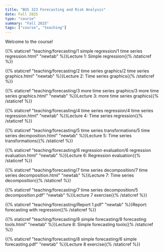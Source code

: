 ```yaml
---
title: "BUS 323 Forecasting and Risk Analysis"
date: Fall 2025
type: "course"
summary: "Fall 2025"
tags: ["course", "teaching"]
---
```


Welcome to the course!

{{% staticref "teaching/forecasting/1 simple regression/1 time series regression.html" "newtab" %}}Lecture 1: Simple regression{{% /staticref %}}

{{% staticref "teaching/forecasting/2 time series graphics/2 time series graphics.html" "newtab" %}}Lecture 2: Time series graphics{{% /staticref %}}

{{% staticref "teaching/forecasting/3 more time series graphics/3 more time series graphics.html" "newtab" %}}Lecture 3: more time series graphics{{% /staticref %}}

{{% staticref "teaching/forecasting/4 time series regression/4 time series regression.html" "newtab" %}}Lecture 4: Time series regression{{% /staticref %}}

{{% staticref "teaching/forecasting/5 time series transformations/5 time series decmposition.html" "newtab" %}}Lecture 5: Time series transformations{{% /staticref %}}

{{% staticref "teaching/forecasting/6 regression evaluation/6 regression evaluation.html" "newtab" %}}Lecture 6: Regression evaluation{{% /staticref %}}

{{% staticref "teaching/forecasting/7 time series decomposition/7 time series decomposition.html" "newtab" %}}Lecture 7: Time series decomposition{{% /staticref %}}

{{% staticref "teaching/forecasting/7 time series decomposition/5 decomposition.pdf" "newtab" %}}Lecture 7 exercise{{% /staticref %}}

{{% staticref "teaching/forecasting/Report 1.pdf" "newtab" %}}Report: forecasting with regression{{% /staticref %}}

{{% staticref "teaching/forecasting/8 simple forecasting/8 forecasting tools.html" "newtab" %}}Lecture 8: Simple forecasting tools{{% /staticref %}}

{{% staticref "teaching/forecasting/8 simple forecasting/6 simple forecasting.pdf" "newtab" %}}Lecture 8 exercise{{% /staticref %}}